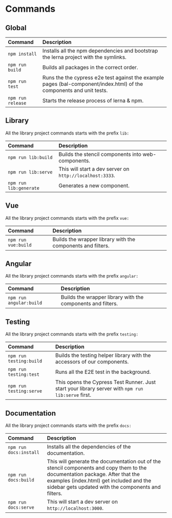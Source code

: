 # Commands

## Global

| Command           | Description                                                                                                          |
| :---------------- | :------------------------------------------------------------------------------------------------------------------- |
| `npm install`     | Installs all the npm dependencies and bootstrap the lerna project with the symlinks.                                 |
| `npm run build`   | Builds all packages in the correct order.                                                                            |
| `npm run test`    | Runs the the cypress e2e test against the example pages (bal-component/index.html) of the components and unit tests. |
| `npm run release` | Starts the release process of lerna & npm.                                                                           |

## Library

All the library project commands starts with the prefix `lib:`

| Command                | Description                                              |
| :--------------------- | :------------------------------------------------------- |
| `npm run lib:build`    | Builds the stencil components into web-components.       |
| `npm run lib:serve`    | This will start a dev server on `http://localhost:3333`. |
| `npm run lib:generate` | Generates a new component.                               |

## Vue

All the library project commands starts with the prefix `vue:`

| Command             | Description                                                 |
| :------------------ | :---------------------------------------------------------- |
| `npm run vue:build` | Builds the wrapper library with the components and filters. |

## Angular

All the library project commands starts with the prefix `angular:`

| Command                 | Description                                                 |
| :---------------------- | :---------------------------------------------------------- |
| `npm run angular:build` | Builds the wrapper library with the components and filters. |

## Testing

All the library project commands starts with the prefix `testing:`

| Command                 | Description                                                                                        |
| :---------------------- | :------------------------------------------------------------------------------------------------- |
| `npm run testing:build` | Builds the testing helper library with the accessors of our components.                            |
| `npm run testing:test`  | Runs all the E2E test in the background.                                                           |
| `npm run testing:serve` | This opens the Cypress Test Runner. Just start your library server with `npm run lib:serve` first. |

## Documentation

All the library project commands starts with the prefix `docs:`

| Command                | Description                                                                                                                                                                                                                    |
| :--------------------- | :----------------------------------------------------------------------------------------------------------------------------------------------------------------------------------------------------------------------------- |
| `npm run docs:install` | Installs all the dependencies of the documentation.                                                                                                                                                                            |
| `npm run docs:build`   | This will generate the documentation out of the stencil components and copy them to the documentation package. After that the examples (index.html) get included and the sidebar gets updated with the components and filters. |
| `npm run docs:serve`   | This will start a dev server on `http://localhost:3000`.                                                                                                                                                                       |
